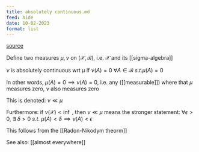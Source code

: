 ```yaml
---
title: absolutely continuous.md
feed: hide
date: 10-02-2023
format: list
---
```



[source](https://encyclopediaofmath.org/wiki/Absolutely_continuous_measures)

Define two measures $\mu, \nu$ on $(\mathcal X, \mathcal B)$, i.e. $\mathcal X$ and its [[sigma-algebra]]

$\nu$ is absolutely continuous wrt $\mu$ if $\nu(A) = 0\ \forall A\in\mathcal B\ s.t. \mu(A) = 0$

In other words, $\mu(A) = 0 \implies \nu(A) = 0$, i.e. any ([[measurable]]) where that $\mu$ measures zero, $\nu$ also measures zero

This is denoted: $\nu \ll \mu$

Furthermore: if $\nu(\mathcal X) \lt\inf$ , then $\nu \ll \mu$ means the stronger statement: $\forall\epsilon\gt 0,\ \exists\ \delta \gt 0\ s.t.\ \mu(A)\lt\delta\implies\nu(A)\lt\epsilon$  

This follows from the [[Radon-Nikodym theorm]]

See also: [[almost everywhere]]


